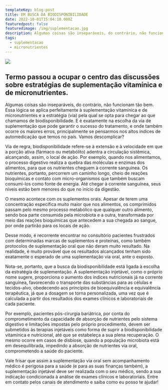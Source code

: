 ```yaml
---
templateKey: blog-post
title: EM BUSCA DA BIODISPONIBILIDADE
date: 2022-10-01T15:04:10.000Z
featuredpost: false
featuredimage: /img/suplementacao.jpg
description: Algumas coisas são inseparáveis, do contrário, não funcionam tão bem. Essa lógica se aplica perfeitamente à suplementação vitamínica e de micronutrientes e a estratégia (via) pela qual se opta para chegar ao que chamamos de biodisponibilidade.
tags:
  - suplementacao
  - micronutrientes
---
```

![](/img/suplementacao.jpg)

## Termo passou a ocupar o centro das discussões sobre estratégias de suplementação vitamínica e de micronutrientes.

Algumas coisas são inseparáveis, do contrário, não funcionam tão bem. Essa lógica se aplica perfeitamente à suplementação vitamínica e de micronutrientes e a estratégia (via) pela qual se opta para chegar ao que chamamos de biodisponibilidade. E é exatamente na escolha da via de suplementação que pode garantir o sucesso do tratamento, e onde também ocorre os maiores erros, principalmente se pensarmos nos altos índices de automedicação que temos no país. Vamos descomplicar?

Via de regra, biodisponibilidade refere-se à extensão e à velocidade em que a porção ativa (fármaco ou metabólito) adentra a circulação sistêmica, alcançando, assim, o local de ação. Por exemplo, quando nos alimentamos, o processo digestivo realiza a quebra das moléculas e enzimas dos alimentos, para que os nutrientes cheguem à corrente sanguínea. Os nutrientes, portanto, percorrem um caminho longo, cheio de reações bioquímicas e contato com micro-organismos que também buscam consumi-los como fonte de energia. Até chegar à corrente sanguínea, seus níveis estão bem menores do que no início da digestão.

O mesmo acontece com os suplementos orais. Apesar de terem uma concentração específica muito maior que nos alimentos, os comprimidos passam pelo mesmo processo metabólico que qualquer outro alimento, sendo boa parte consumida pela microbiota e a outra, transformada por meio das reações bioquímicas que antecedem a sua chegada ao sangue, por onde partirão para os locais de ação.

Desse modo, é recorrente encontrar no consultório pacientes frustrados com determinadas marcas de suplementos e proteínas, como também protocolos de suplementação oral que não deram muito resultado. Na realidade, é muito provável que os resultados alcançados tenham sido exatamente o esperado de uma suplementação via oral, ante o exposto.

Nota-se, portanto, que a busca da biodisponibilidade está ligada à escolha da estratégia de suplementação. A suplementação injetável, como o próprio nome sugere, proporciona o aumento dos índices nutricionais já na corrente sanguínea, favorecendo o transporte das substâncias para as células e tecidos-alvo, obedecendo aos princípios de bioequivalência e equivalência terapêutica, já que a dosagem se torna personalizada, uma vez que é calculada a partir dos resultados dos exames clínicos e laboratoriais de cada paciente.

Por exemplo, pacientes pós-cirurgia bariátrica, por conta do comprometimento da capacidade de absorção de nutrientes pelo sistema digestivo e limitações impostas pelo próprio procedimento, devem ser submetidos às terapias injetáveis como forma de suprir a biodisponibilidade vitamínica e nutricional, até que se estabeleça a sua plena recuperação. O mesmo ocorre em casos de disbiose, quando a população microbiota está em desequilibrada, impedindo a absorção de nutrientes via oral, comprometendo a saúde do paciente.

Vale frisar que assim a suplementação via oral sem acompanhamento médico é perigosa para a saúde (e para as suas finanças também), a suplementação injetável deve ser realizada com o seu médico, sendo a sua indicação condicionada à análise de exames clínicos e laboratoriais. Entre em contato pelos canais de atendimento e saiba como eu posso te ajudar!